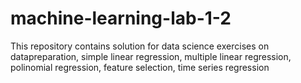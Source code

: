 # machine-learning-lab-1-2
This repository contains solution for data science exercises on datapreparation, simple linear regression, multiple linear regression, polinomial regression, feature selection, time series regression
